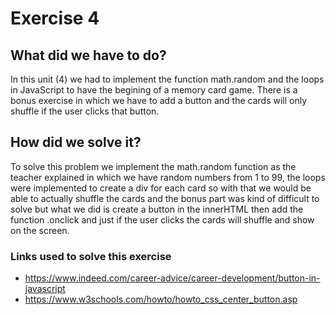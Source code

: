 # Exercise 4

## What did we have to do?

In this unit (4) we had to implement the function math.random and the loops in JavaScript to have the begining of a memory card game. There is a bonus exercise in which we have to add a button and the cards will only shuffle if the user clicks that button.

## How did we solve it?
To solve this problem we implement the math.random function as the teacher explained in which we have random numbers from 1 to 99, the loops were implemented to create a div for each card so with that we would be able to actually shuffle the cards and the bonus part was kind of difficult to solve but what we did is create a button in the innerHTML then add the function .onclick and just if the user clicks the cards will shuffle and show on the screen.

### Links used to solve this exercise

- https://www.indeed.com/career-advice/career-development/button-in-javascript
- https://www.w3schools.com/howto/howto_css_center_button.asp